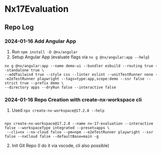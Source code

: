 # Nx17Evaluation

## Repo Log

### 2024-01-16 Add Angular App

1. Run `npm install -D @nx/angular`
2. Setup Angular App (evaluate flags via `nx g @nx/angular:app --help`)

```
nx g @nx/angular:app --name demo-ui --bundler esbuild --routing true --standalone true \
--addTailwind true --style css --linter eslint --unitTestRunner none --e2eTestRunner playwright --tags=type:app,scope:demo --ssr false --strict true --prefix demo \
--directory apps --dryRun false --interactive false
```

### 2024-01-16 Repo Creation with create-nx-workspace cli

1. Used `npx create-nx-workspace@17.2.8 --help`

```

npx create-nx-workspace@17.2.8 --name nx-17-evaluation --interactive false --workspaceType integrated --preset=apps \
 --cli=nx --nx-cloud false --pm=npm --e2eTestRunner playwright --ssr false --nxCloud false --defaultBase=main -g

```

2. Init Git Repo (I do it via vscode, cli also possible)

